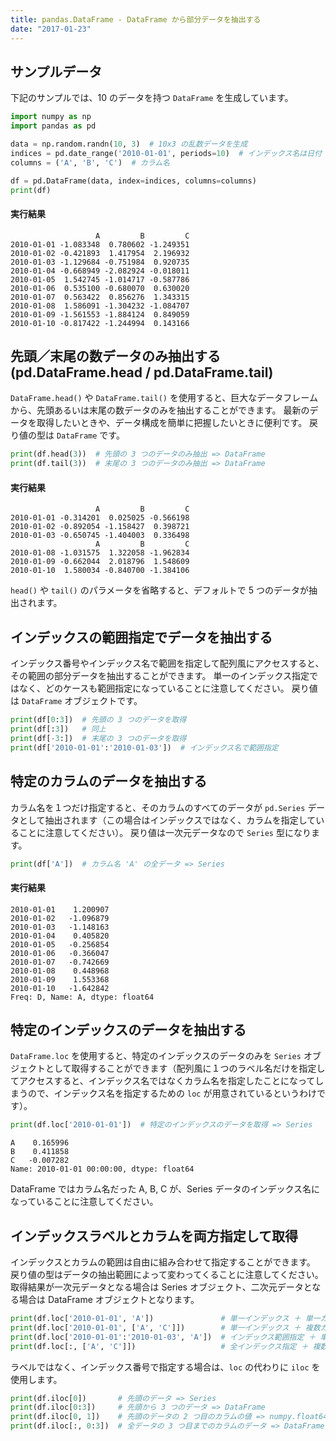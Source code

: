 ```yaml
---
title: pandas.DataFrame - DataFrame から部分データを抽出する
date: "2017-01-23"
---
```


サンプルデータ
----

下記のサンプルでは、10 のデータを持つ `DataFrame` を生成しています。

~~~ python
import numpy as np
import pandas as pd

data = np.random.randn(10, 3)  # 10x3 の乱数データを生成
indices = pd.date_range('2010-01-01', periods=10)  # インデックス名は日付
columns = ('A', 'B', 'C')  # カラム名

df = pd.DataFrame(data, index=indices, columns=columns)
print(df)
~~~

#### 実行結果

~~~
                   A         B         C
2010-01-01 -1.083348  0.780602 -1.249351
2010-01-02 -0.421893  1.417954  2.196932
2010-01-03 -1.129684 -0.751984  0.920735
2010-01-04 -0.668949 -2.082924 -0.018011
2010-01-05  1.542745 -1.014717 -0.587786
2010-01-06  0.535100 -0.680070  0.630020
2010-01-07  0.563422  0.856276  1.343315
2010-01-08  1.586091 -1.304232 -1.084707
2010-01-09 -1.561553 -1.884124  0.849059
2010-01-10 -0.817422 -1.244994  0.143166
~~~


先頭／末尾の数データのみ抽出する (pd.DataFrame.head / pd.DataFrame.tail)
----

`DataFrame.head()` や `DataFrame.tail()` を使用すると、巨大なデータフレームから、先頭あるいは末尾の数データのみを抽出することができます。
最新のデータを取得したいときや、データ構成を簡単に把握したいときに便利です。
戻り値の型は `DataFrame` です。

~~~ python
print(df.head(3))  # 先頭の 3 つのデータのみ抽出 => DataFrame
print(df.tail(3))  # 末尾の 3 つのデータのみ抽出 => DataFrame
~~~

#### 実行結果

~~~
                   A         B         C
2010-01-01 -0.314201  0.025025 -0.566198
2010-01-02 -0.892054 -1.158427  0.398721
2010-01-03 -0.650745 -1.404003  0.336498
                   A         B         C
2010-01-08 -1.031575  1.322058 -1.962834
2010-01-09 -0.662044  2.018796  1.548609
2010-01-10  1.580034 -0.840700 -1.384106
~~~

`head()` や `tail()` のパラメータを省略すると、デフォルトで 5 つのデータが抽出されます。


インデックスの範囲指定でデータを抽出する
----

インデックス番号やインデックス名で範囲を指定して配列風にアクセスすると、その範囲の部分データを抽出することができます。
単一のインデックス指定ではなく、どのケースも範囲指定になっていることに注意してください。
戻り値は `DataFrame` オブジェクトです。

~~~ python
print(df[0:3])  # 先頭の 3 つのデータを取得
print(df[:3])   # 同上
print(df[-3:])  # 末尾の 3 つのデータを取得
print(df['2010-01-01':'2010-01-03'])  # インデックス名で範囲指定
~~~


特定のカラムのデータを抽出する
----

カラム名を１つだけ指定すると、そのカラムのすべてのデータが `pd.Series` データとして抽出されます（この場合はインデックスではなく、カラムを指定していることに注意してください）。
戻り値は一次元データなので `Series` 型になります。

~~~ python
print(df['A'])  # カラム名 'A' の全データ => Series
~~~

#### 実行結果

~~~
2010-01-01    1.200907
2010-01-02   -1.096879
2010-01-03   -1.148163
2010-01-04    0.405820
2010-01-05   -0.256854
2010-01-06   -0.366047
2010-01-07   -0.742669
2010-01-08    0.448968
2010-01-09    1.553368
2010-01-10   -1.642842
Freq: D, Name: A, dtype: float64
~~~


特定のインデックスのデータを抽出する
----

`DataFrame.loc` を使用すると、特定のインデックスのデータのみを `Series` オブジェクトとして取得することができます（配列風に１つのラベル名だけを指定してアクセスすると、インデックス名ではなくカラム名を指定したことになってしまうので、インデックス名を指定するための `loc` が用意されているというわけです）。

~~~ python
print(df.loc['2010-01-01'])  # 特定のインデックスのデータを取得 => Series
~~~

~~~
A    0.165996
B    0.411858
C   -0.007282
Name: 2010-01-01 00:00:00, dtype: float64
~~~

DataFrame ではカラム名だった A, B, C が、Series データのインデックス名になっていることに注意してください。


インデックスラベルとカラムを両方指定して取得
----

インデックスとカラムの範囲は自由に組み合わせて指定することができます。
戻り値の型はデータの抽出範囲によって変わってくることに注意してください。
取得結果が一次元データとなる場合は Series オブジェクト、二次元データとなる場合は DataFrame オブジェクトとなります。

~~~ python
print(df.loc['2010-01-01', 'A'])               # 単一インデックス ＋ 単一カラム指定 => numpy.float64
print(df.loc['2010-01-01', ['A', 'C']])        # 単一インデックス ＋ 複数カラム指定 => Series
print(df.loc['2010-01-01':'2010-01-03', 'A'])  # インデックス範囲指定 ＋ 単一カラム指定 => Series
print(df.loc[:, ['A', 'C']])                   # 全インデックス指定 ＋ 複数カラム指定 => DataFrame
~~~

ラベルではなく、インデックス番号で指定する場合は、`loc` の代わりに `iloc` を使用します。

~~~ python
print(df.iloc[0])       # 先頭のデータ => Series
print(df.iloc[0:3])     # 先頭から 3 つのデータ => DataFrame
print(df.iloc[0, 1])    # 先頭のデータの 2 つ目のカラムの値 => numpy.float64
print(df.iloc[:, 0:3])  # 全データの 3 つ目までのカラムのデータ => DataFrame
~~~

